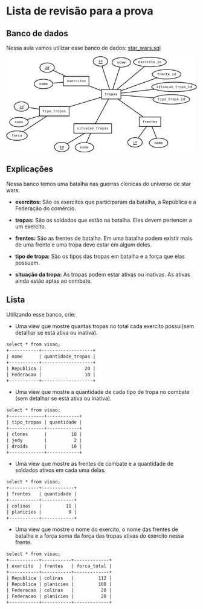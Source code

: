 # Lista de revisão para a prova

## Banco de dados

Nessa aula vamos utilizar esse banco de dados: [star_wars.sql](./sql/star_wars.sql)

![aang](./imgs/star_wars.png)

## Explicações

Nessa banco temos uma batalha nas guerras clonicas do universo de star wars.

* **exercitos:** São os exercitos que participaram da batalha, a República e a Federação do comércio.

* **tropas:** São os soldados que estão na batalha. Eles devem pertencer a um exercito.

* **frentes:** São as frentes de batalha. Em uma batalha podem existir mais de uma frente e uma tropa deve estar em algum deles.

* **tipo de tropa:** São os tipos das tropas em batalha e a força que elas possuem.

* **situação da tropa:** As tropas podem estar ativas ou inativas. As ativas ainda estão aptas ao combate.

## Lista

Utilizando esse banco, crie:

* Uma view que mostre quantas tropas no total cada exercito possui(sem detalhar se está ativa ou inativa).

```
select * from visao;
+-----------+-------------------+
| nome      | quantidade_tropas |
+-----------+-------------------+
| Republica |                20 |
| Federacao |                10 |
+-----------+-------------------+
```

* Uma view que mostre a quantidade de cada tipo de tropa no combate (sem detalhar se está ativa ou inativa).

```
select * from visao;
+-------------+------------+
| tipo_tropas | quantidade |
+-------------+------------+
| clones      |         18 |
| jedy        |          2 |
| droids      |         10 |
+-------------+------------+
```

* Uma view que mostre as frentes de combate e a quantidade de soldados ativos em cada uma delas.

```
select * from visao;
+-----------+------------+
| frentes   | quantidade |
+-----------+------------+
| colinas   |         11 |
| planicies |          9 |
+-----------+------------+
```


* Uma view que mostre o nome do exercito, o nome das frentes de batalha e a força soma da força das tropas ativas do exercito nessa frente.

```
select * from visao;
+-----------+-----------+-------------+
| exercito  | frentes   | forca_total |
+-----------+-----------+-------------+
| Republica | colinas   |         112 |
| Republica | planicies |         108 |
| Federacao | colinas   |          20 |
| Federacao | planicies |          20 |
+-----------+-----------+-------------+
```
